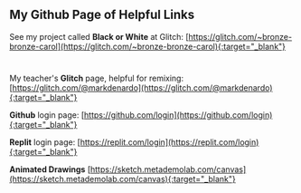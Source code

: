 ## My Github Page of Helpful Links


See my project called **Black or White** at Glitch: [https://glitch.com/~bronze-bronze-carol](https://glitch.com/~bronze-bronze-carol){:target="_blank"}
# 
# 
#  
My teacher's **Glitch** page, helpful for remixing: [https://glitch.com/@markdenardo](https://glitch.com/@markdenardo){:target="_blank"}
 
 
 
**Github** login page: [https://github.com/login](https://github.com/login){:target="_blank"} 
 
 
 
 
**Replit** login page: [https://replit.com/login](https://replit.com/login){:target="_blank"}
 
 
 
 
**Animated Drawings** [https://sketch.metademolab.com/canvas](https://sketch.metademolab.com/canvas){:target="_blank"}
 
 
 
 
